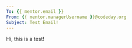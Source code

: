 ```yaml
---
To: {{ mentor.email }}
From: {{ mentor.managerUsername }}@codeday.org
Subject: Test Email!
---
```


Hi, this is a test!

